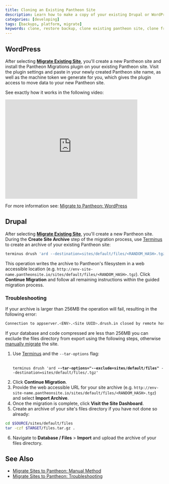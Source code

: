 ```yaml
---
title: Cloning an Existing Pantheon Site
description: Learn how to make a copy of your existing Drupal or WordPress site code, files, and database.
categories: [developing]
tags: [backups, platform, migrate]
keywords: clone, restore backup, clone existing pantheon site, clone from pantheon backup, clone pantheon site, copy pantheon site
---
```


## WordPress
After selecting **[Migrate Existing Site](https://dashboard.pantheon.io/sites/migrate/)**, you'll create a new Pantheon site and install the Pantheon Migrations plugin on your existing Pantheon site. Visit the plugin settings and paste in your newly created Pantheon site name, as well as the machine token we generate for you, which gives the plugin access to move data to your new Pantheon site.

See exactly how it works in the following video:
<iframe width="420" height="315" src="https://www.youtube.com/embed/3_DjdIueKM4" frameborder="0" allowfullscreen></iframe>

For more information see: [Migrate to Pantheon: WordPress](/docs/migrate-wordpress)

## Drupal
After selecting **[Migrate Existing Site](https://dashboard.pantheon.io/sites/migrate/)**, you'll create a new Pantheon site. During the **Create Site Archive** step of the migration process, use [Terminus](/docs/terminus) to create an archive of your existing Pantheon site:

```bash
terminus drush 'ard --destination=sites/default/files/<RANDOM_HASH>.tgz'
```

This operation writes the archive to Pantheon's filesystem in a web accessible location (e.g. `http://env-site-name.pantheonsite.io/sites/default/files/<RANDOM_HASH>.tgz`). Click **Continue Migration** and follow all remaining instructions within the guided migration process.

### Troubleshooting
If your archive is larger than 256MB the operation will fail, resulting in the following error:

```bash
Connection to appserver.<ENV>.<Site UUID>.drush.in closed by remote host.
```

If your database and code compressed are less than 256MB you can exclude the files directory from export using the following steps, otherwise [manually migrate](/docs/migrate-manual) the site.

<ol><li>Use <a href="/docs/terminus">Terminus</a> and the <code>--tar-options</code> flag:<br><br>
<pre><code class="bash hljs">terminus drush <span class="hljs-string">'ard <b>--tar-options="--exclude=sites/default/files"</b> --destination=sites/default/files/<RANDOM_HASH>.tgz'</span></code></pre></li></ol>

2. Click **Continue Migration**.
3. Provide the web accessible URL for your site archive (e.g. `http://env-site-name.pantheonsite.io/sites/default/files/<RANDOM_HASH>.tgz`) and select **Import Archive**.
4. Once the migration is complete, click **Visit the Site Dashboard**.
5. Create an archive of your site's files directory if you have not done so already:

 ```bash
 cd $SOURCE/sites/default/files
 tar -czf $TARGET/files.tar.gz .
 ```
6. Navigate to **Database / Files** > **Import** and upload the archive of your files directory.

## See Also
- [Migrate Sites to Pantheon: Manual Method](/docs/migrate-manual)
- [Migrate Sites to Pantheon: Troubleshooting](/docs/migrate-troubleshooting)
